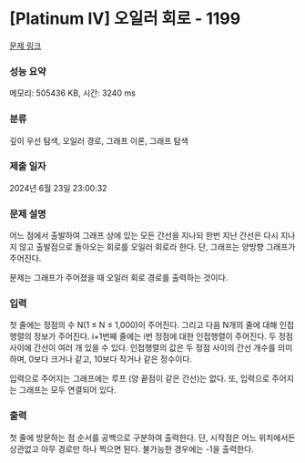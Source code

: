 # [Platinum IV] 오일러 회로 - 1199 

[문제 링크](https://www.acmicpc.net/problem/1199) 

### 성능 요약

메모리: 505436 KB, 시간: 3240 ms

### 분류

깊이 우선 탐색, 오일러 경로, 그래프 이론, 그래프 탐색

### 제출 일자

2024년 6월 23일 23:00:32

### 문제 설명

<p>어느 점에서 출발하여 그래프 상에 있는 모든 간선을 지나되 한번 지난 간선은 다시 지나지 않고 출발점으로 돌아오는 회로를 오일러 회로라 한다. 단, 그래프는 양방향 그래프가 주어진다.</p>

<p>문제는 그래프가 주어졌을 때 오일러 회로 경로를 출력하는 것이다.</p>

### 입력 

 <p>첫 줄에는 정점의 수 N(1 ≤ N ≤ 1,000)이 주어진다. 그리고 다음 N개의 줄에 대해 인접행렬의 정보가 주어진다. i+1번째 줄에는 i번 정점에 대한 인접행렬이 주어진다. 두 정점 사이에 간선이 여러 개 있을 수 있다. 인접행렬의 값은 두 정점 사이의 간선 개수를 의미하며, 0보다 크거나 같고, 10보다 작거나 같은 정수이다.</p>

<p>입력으로 주어지는 그래프에는 루프 (양 끝점이 같은 간선)는 없다. 또, 입력으로 주어지는 그래프는 모두 연결되어 있다.</p>

### 출력 

 <p>첫 줄에 방문하는 점 순서를 공백으로 구분하여 출력한다. 단, 시작점은 어느 위치에서든 상관없고 아무 경로만 하나 찍으면 된다. 불가능한 경우에는 -1을 출력한다.</p>

